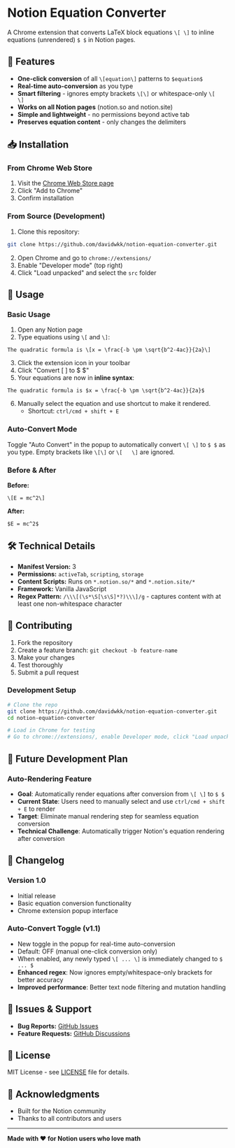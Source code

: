 # Notion Equation Converter

A Chrome extension that converts LaTeX block equations `\[ \]` to inline equations (unrendered) `$ $` in Notion pages.

## 🚀 Features

- **One-click conversion** of all `\[equation\]` patterns to `$equation$`
- **Real-time auto-conversion** as you type
- **Smart filtering** - ignores empty brackets `\[\]` or whitespace-only `\[   \]`
- **Works on all Notion pages** (notion.so and notion.site)
- **Simple and lightweight** - no permissions beyond active tab
- **Preserves equation content** - only changes the delimiters

## 📥 Installation

### From Chrome Web Store

1. Visit the [Chrome Web Store page](link-when-published)
2. Click "Add to Chrome"
3. Confirm installation

### From Source (Development)

1. Clone this repository:

```bash
git clone https://github.com/davidwkk/notion-equation-converter.git
```

2. Open Chrome and go to `chrome://extensions/`
3. Enable "Developer mode" (top right)
4. Click "Load unpacked" and select the `src` folder

## 🎯 Usage

### Basic Usage

1. Open any Notion page
2. Type equations using `\[` and `\]`:

```
The quadratic formula is \[x = \frac{-b \pm \sqrt{b^2-4ac}}{2a}\]
```

3. Click the extension icon in your toolbar
4. Click "Convert \[ \] to $ $"
5. Your equations are now in **inline syntax**:

```
The quadratic formula is $x = \frac{-b \pm \sqrt{b^2-4ac}}{2a}$
```

6. Manually select the equation and use shortcut to make it rendered.
   - Shortcut: `ctrl/cmd + shift + E`

### Auto-Convert Mode

Toggle "Auto Convert" in the popup to automatically convert `\[ \]` to `$ $` as you type. Empty brackets like `\[\]` or `\[   \]` are ignored.

### Before & After

**Before:**

```
\[E = mc^2\]
```

**After:**

```
$E = mc^2$
```

## 🛠️ Technical Details

- **Manifest Version:** 3
- **Permissions:** `activeTab`, `scripting`, `storage`
- **Content Scripts:** Runs on `*.notion.so/*` and `*.notion.site/*`
- **Framework:** Vanilla JavaScript
- **Regex Pattern:** `/\\\[(\s*\S[\s\S]*?)\\\]/g` - captures content with at least one non-whitespace character

## 🤝 Contributing

1. Fork the repository
2. Create a feature branch: `git checkout -b feature-name`
3. Make your changes
4. Test thoroughly
5. Submit a pull request

### Development Setup

```bash
# Clone the repo
git clone https://github.com/davidwkk/notion-equation-converter.git
cd notion-equation-converter

# Load in Chrome for testing
# Go to chrome://extensions/, enable Developer mode, click "Load unpacked"
```

## 🚀 Future Development Plan

### Auto-Rendering Feature

- **Goal**: Automatically render equations after conversion from `\[ \]` to `$ $`
- **Current State**: Users need to manually select and use `ctrl/cmd + shift + E` to render
- **Target**: Eliminate manual rendering step for seamless equation conversion
- **Technical Challenge**: Automatically trigger Notion's equation rendering after conversion

## 📝 Changelog

### Version 1.0

- Initial release
- Basic equation conversion functionality
- Chrome extension popup interface

### Auto-Convert Toggle (v1.1)

- New toggle in the popup for real-time auto-conversion
- Default: OFF (manual one-click conversion only)
- When enabled, any newly typed `\[ ... \]` is immediately changed to `$ ... $`
- **Enhanced regex**: Now ignores empty/whitespace-only brackets for better accuracy
- **Improved performance**: Better text node filtering and mutation handling

## 🐛 Issues & Support

- **Bug Reports:** [GitHub Issues](https://github.com/davidwkk/notion-equation-converter/issues)
- **Feature Requests:** [GitHub Discussions](https://github.com/davidwkk/notion-equation-converter/discussions)

## 📄 License

MIT License - see [LICENSE](LICENSE) file for details.

## 🙏 Acknowledgments

- Built for the Notion community
- Thanks to all contributors and users

---

**Made with ❤️ for Notion users who love math**
